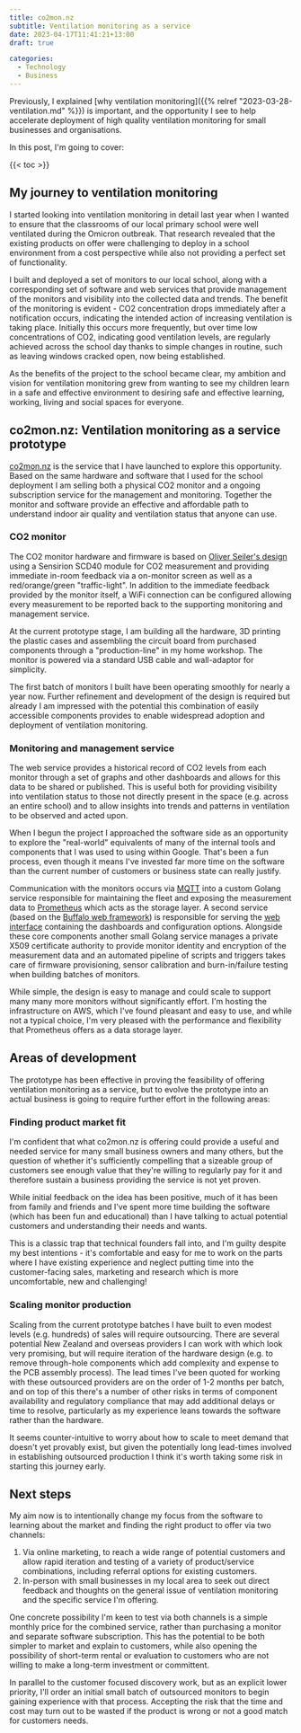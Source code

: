 ```yaml
---
title: co2mon.nz
subtitle: Ventilation monitoring as a service
date: 2023-04-17T11:41:21+13:00
draft: true

categories:
  - Technology
  - Business
---
```


Previously, I explained [why ventilation monitoring]({{% relref "2023-03-28-ventilation.md" %}}) is important, and the opportunity I see to help accelerate deployment of high quality ventilation monitoring for small businesses and organisations.

In this post, I'm going to cover:

{{< toc >}}

## My journey to ventilation monitoring

I started looking into ventilation monitoring in detail last year when I wanted to ensure that the classrooms of our local primary school were well ventilated during the Omicron outbreak. That research revealed that the existing products on offer were challenging to deploy in a school environment from a cost perspective while also not providing a perfect set of functionality.

I built and deployed a set of monitors to our local school, along with a corresponding set of software and web services that provide management of the monitors and visibility into the collected data and trends. The benefit of the monitoring is evident - CO2 concentration drops immediately after a notification occurs, indicating the intended action of increasing ventilation is taking place. Initially this occurs more frequently, but over time low concentrations of CO2, indicating good ventilation levels, are regularly achieved across the school day thanks to simple changes in routine, such as leaving windows cracked open, now being established.

As the benefits of the project to the school became clear, my ambition and vision for ventilation monitoring grew from wanting to see my children learn in a safe and effective environment to desiring safe and effective learning, working, living and social spaces for everyone.


## co2mon.nz: Ventilation monitoring as a service prototype

[co2mon.nz](https://co2mon.nz/) is the service that I have launched to explore this opportunity. Based on the same hardware and software that I used for the school deployment I am selling both a physical CO2 monitor and a ongoing subscription service for the management and monitoring. Together the monitor and software provide an effective and affordable path to understand indoor air quality and ventilation status that anyone can use.

### CO2 monitor

The CO2 monitor hardware and firmware is based on [Oliver Seiler's design](https://github.com/oseiler2/CO2Monitor) using a Sensirion SCD40 module for CO2 measurement and providing immediate in-room feedback via a on-monitor screen as well as a red/orange/green "traffic-light". In addition to the immediate feedback provided by the monitor itself, a WiFi connection can be configured allowing every measurement to be reported back to the supporting monitoring and management service.

At the current prototype stage, I am building all the hardware, 3D printing the plastic cases and assembling the circuit board from purchased components through a "production-line" in my home workshop. The monitor is powered via a standard USB cable and wall-adaptor for simplicity.

The first batch of monitors I built have been operating smoothly for nearly a year now. Further refinement and development of the design is required but already I am impressed with the potential this combination of easily accessible components provides to enable widespread adoption and deployment of ventilation monitoring.

### Monitoring and management service

The web service provides a historical record of CO2 levels from each monitor through a set of graphs and other dashboards and allows for this data to be shared or published. This is useful both for providing visibility into ventilation status to those not directly present in the space (e.g. across an entire school) and to allow insights into trends and patterns in ventilation to be observed and acted upon.

When I begun the project I approached the software side as an opportunity to explore the "real-world" equivalents of many of the internal tools and components that I was used to using within Google. That's been a fun process, even though it means I've invested far more time on the software than the current number of customers or business state can really justify.

Communication with the monitors occurs via [MQTT](https://mosquitto.org/) into a custom Golang service responsible for maintaining the fleet and exposing the measurement data to [Prometheus](https://prometheus.io/) which acts as the storage layer. A second service (based on the [Buffalo web framework](https://gobuffalo.io/)) is responsible for serving the [web interface](https://co2mon.nz/) containing the dashboards and configuration options. Alongside these core components another small Golang service manages a private X509 certificate authority to provide monitor identity and encryption of the measurement data and an automated pipeline of scripts and triggers takes care of firmware provisioning, sensor calibration and burn-in/failure testing when building batches of monitors.

While simple, the design is easy to manage and could scale to support many many more monitors without significantly effort. I'm hosting the infrastructure on AWS, which I've found pleasant and easy to use, and while not a typical choice, I'm very pleased with the performance and flexibility that Prometheus offers as a data storage layer.

## Areas of development

The prototype has been effective in proving the feasibility of offering ventilation monitoring as a service, but to evolve the prototype into an actual business is going to require further effort in the following areas:

### Finding product market fit

I'm confident that what co2mon.nz is offering could provide a useful and needed service for many small business owners and many others, but the question of whether it's sufficiently compelling that a sizeable group of customers see enough value that they're willing to regularly pay for it and therefore sustain a business providing the service is not yet proven.

While initial feedback on the idea has been positive, much of it has been from family and friends and I've spent more time building the software (which has been fun and educational) than I have talking to actual potential customers and understanding their needs and wants.

This is a classic trap that technical founders fall into, and I'm guilty despite my best intentions - it's comfortable and easy for me to work on the parts where I have existing experience and neglect putting time into the customer-facing sales, marketing and research which is more uncomfortable, new and challenging!


### Scaling monitor production

Scaling from the current prototype batches I have built to even modest levels (e.g. hundreds) of sales will require outsourcing. There are several potential New Zealand and overseas providers I can work with which look very promising, but will require iteration of the hardware design (e.g. to remove through-hole components which add complexity and expense to the PCB assembly process). The lead times I've been quoted for working with these outsourced providers are on the order of 1-2 months per batch, and on top of this there's a number of other risks in terms of component availability and regulatory compliance that may add additional delays or time to resolve, particularly as my experience leans towards the software rather than the hardware.

It seems counter-intuitive to worry about how to scale to meet demand that doesn't yet provably exist, but given the potentially long lead-times involved in establishing outsourced production I think it's worth taking some risk in starting this journey early.


## Next steps

My aim now is to intentionally change my focus from the software to learning about the market and finding the right product to offer via two channels:

1. Via online marketing, to reach a wide range of potential customers and allow rapid iteration and testing of a variety of product/service combinations, including referral options for existing customers.
1. In-person with small businesses in my local area to seek out direct feedback and thoughts on the general issue of ventilation monitoring and the specific service I'm offering.

One concrete possibility I'm keen to test via both channels is a simple monthly price for the combined service, rather than purchasing a monitor and separate software subscription. This has the potential to be both simpler to market and explain to customers, while also opening the possibility of short-term rental or evaluation to customers who are not willing to make a long-term investment or committent.

In parallel to the customer focused discovery work, but as an explicit lower priority, I'll order an initial small batch of outsourced monitors to begin gaining experience with that process. Accepting the risk that the time and cost may turn out to be wasted if the product is wrong or not a good match for customers needs.
